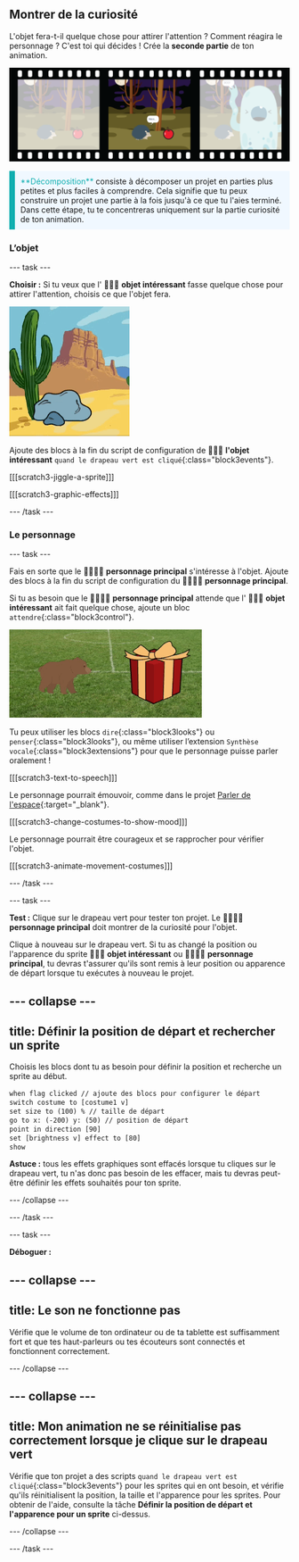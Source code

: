## Montrer de la curiosité

L'objet fera-t-il quelque chose pour attirer l'attention ? Comment réagira le personnage ? C'est toi qui décides ! Crée la **seconde partie** de ton animation.

![Une bande de film avec 3 images. La seconde image est mise en surbrillance. L'image montre une scène avec un personnage pensant "hmmmm" tout en regardant un objet curieux.](images/curiosity.png)

<p style="border-left: solid; border-width:10px; border-color: #0faeb0; background-color: aliceblue; padding: 10px;">
  <span style="color: #0faeb0">**Décomposition**</span> consiste à décomposer un projet en parties plus petites et plus faciles à comprendre. Cela signifie que tu peux construire un projet une partie à la fois jusqu'à ce que tu l'aies terminé. Dans cette étape, tu te concentreras uniquement sur la partie curiosité de ton animation.
</p>

### L’objet

--- task ---

**Choisir :** Si tu veux que l' 🎂🎾🎁 **objet intéressant** fasse quelque chose pour attirer l'attention, choisis ce que l'objet fera.

![Un arrière-plan désertique avec un rocher oscillant d'avant en arrière.](images/jiggle.gif)

Ajoute des blocs à la fin du script de configuration de 🎂🎾🎁 **l'objet intéressant** `quand le drapeau vert est cliqué`{:class="block3events"}.

[[[scratch3-jiggle-a-sprite]]]

[[[scratch3-graphic-effects]]]

--- /task ---

### Le personnage

--- task ---

Fais en sorte que le 🐙👩‍🦼🦖 **personnage principal** s'intéresse à l'objet. Ajoute des blocs à la fin du script de configuration du 🐙👩‍🦼🦖 **personnage principal**.

Si tu as besoin que le 🐙👩‍🦼🦖 **personnage principal** attende que l' 🎂🎾🎁 **objet intéressant** ait fait quelque chose, ajoute un bloc `attendre`{:class="block3control"}.

![Un arrière-plan désertique avec un rocher oscillant d'avant en arrière.](images/bear.gif)

Tu peux utiliser les blocs `dire`{:class="block3looks"} ou `penser`{:class="block3looks"}, ou même utiliser l’extension `Synthèse vocale`{:class="block3extensions"} pour que le personnage puisse parler oralement !

[[[scratch3-text-to-speech]]]

Le personnage pourrait émouvoir, comme dans le projet [Parler de l'espace](https://projects.raspberrypi.org/fr-FR/projects/space-talk){:target="_blank"}.

[[[scratch3-change-costumes-to-show-mood]]]

Le personnage pourrait être courageux et se rapprocher pour vérifier l'objet.

[[[scratch3-animate-movement-costumes]]]

--- /task ---

--- task ---

**Test :** Clique sur le drapeau vert pour tester ton projet. Le 🐙👩‍🦼🦖 **personnage principal** doit montrer de la curiosité pour l'objet.

Clique à nouveau sur le drapeau vert. Si tu as changé la position ou l'apparence du sprite 🎂🎾🎁 **objet intéressant** ou 🐙👩‍🦼🦖 **personnage principal**, tu devras t'assurer qu'ils sont remis à leur position ou apparence de départ lorsque tu exécutes à nouveau le projet.

--- collapse ---
---
title: Définir la position de départ et rechercher un sprite
---

Choisis les blocs dont tu as besoin pour définir la position et recherche un sprite au début.

```blocks3
when flag clicked // ajoute des blocs pour configurer le départ 
switch costume to [costume1 v]
set size to (100) % // taille de départ
go to x: (-200) y: (50) // position de départ
point in direction [90]
set [brightness v] effect to [80]
show
```

**Astuce :** tous les effets graphiques sont effacés lorsque tu cliques sur le drapeau vert, tu n'as donc pas besoin de les effacer, mais tu devras peut-être définir les effets souhaités pour ton sprite.

--- /collapse ---

--- /task ---

--- task ---

**Déboguer :**

--- collapse ---
---
title: Le son ne fonctionne pas
---

Vérifie que le volume de ton ordinateur ou de ta tablette est suffisamment fort et que tes haut-parleurs ou tes écouteurs sont connectés et fonctionnent correctement.

--- /collapse ---

--- collapse ---
---
title: Mon animation ne se réinitialise pas correctement lorsque je clique sur le drapeau vert
---

Vérifie que ton projet a des scripts `quand le drapeau vert est cliqué`{:class="block3events"} pour les sprites qui en ont besoin, et vérifie qu'ils réinitialisent la position, la taille et l'apparence pour les sprites. Pour obtenir de l'aide, consulte la tâche **Définir la position de départ et l'apparence pour un sprite** ci-dessus.

--- /collapse ---

--- /task ---

